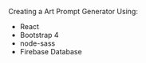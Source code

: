 Creating a Art Prompt Generator Using:

* React
* Bootstrap 4
* node-sass
* Firebase Database
<!-- * Axios HTTP Request -->